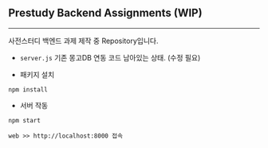 ## Prestudy Backend Assignments (WIP)
---

사전스터디 백엔드 과제 제작 중 Repository입니다.

- `server.js` 기존 몽고DB 연동 코드 남아있는 상태. (수정 필요) 

- 패키지 설치
```
npm install
```

- 서버 작동
```
npm start

web >> http://localhost:8000 접속
```